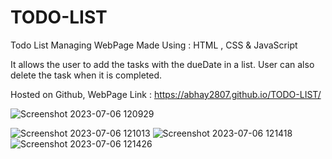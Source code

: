# TODO-LIST

Todo List Managing WebPage Made Using : HTML , CSS & JavaScript

It allows the user to add the tasks with the dueDate in a list.
User can also delete the task when it is completed.

Hosted on Github, WebPage Link : https://abhay2807.github.io/TODO-LIST/

![Screenshot 2023-07-06 120929](https://github.com/Abhay2807/TODO-LIST/assets/76277587/261cef33-de0c-4148-b807-6d30dde1e6af)

![Screenshot 2023-07-06 121013](https://github.com/Abhay2807/TODO-LIST/assets/76277587/e720b490-4353-463a-a41d-dff5d19344a0)
![Screenshot 2023-07-06 121418](https://github.com/Abhay2807/TODO-LIST/assets/76277587/344340af-f83c-4851-bf71-9b320f8ce925)
![Screenshot 2023-07-06 121426](https://github.com/Abhay2807/TODO-LIST/assets/76277587/271a01a8-25c3-4102-8819-2a4a7c74baae)


